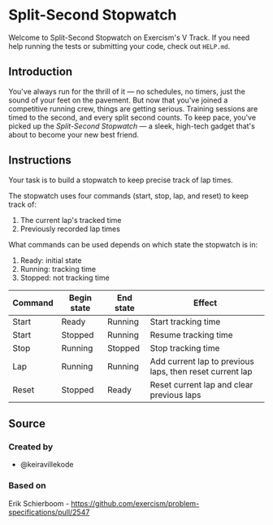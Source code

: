 # Split-Second Stopwatch

Welcome to Split-Second Stopwatch on Exercism's V Track.
If you need help running the tests or submitting your code, check out `HELP.md`.

## Introduction

You've always run for the thrill of it — no schedules, no timers, just the sound of your feet on the pavement.
But now that you've joined a competitive running crew, things are getting serious.
Training sessions are timed to the second, and every split second counts.
To keep pace, you've picked up the _Split-Second Stopwatch_ — a sleek, high-tech gadget that's about to become your new best friend.

## Instructions

Your task is to build a stopwatch to keep precise track of lap times.

The stopwatch uses four commands (start, stop, lap, and reset) to keep track of:

1. The current lap's tracked time
2. Previously recorded lap times

What commands can be used depends on which state the stopwatch is in:

1. Ready: initial state
2. Running: tracking time
3. Stopped: not tracking time

| Command | Begin state | End state | Effect                                                   |
| ------- | ----------- | --------- | -------------------------------------------------------- |
| Start   | Ready       | Running   | Start tracking time                                      |
| Start   | Stopped     | Running   | Resume tracking time                                     |
| Stop    | Running     | Stopped   | Stop tracking time                                       |
| Lap     | Running     | Running   | Add current lap to previous laps, then reset current lap |
| Reset   | Stopped     | Ready     | Reset current lap and clear previous laps                |

## Source

### Created by

- @keiravillekode

### Based on

Erik Schierboom - https://github.com/exercism/problem-specifications/pull/2547